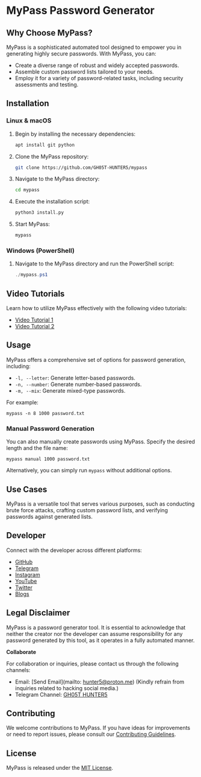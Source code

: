 # MyPass Password Generator

## Why Choose MyPass?

MyPass is a sophisticated automated tool designed to empower you in generating highly secure passwords. With MyPass, you can:

- Create a diverse range of robust and widely accepted passwords.
- Assemble custom password lists tailored to your needs.
- Employ it for a variety of password-related tasks, including security assessments and testing.

## Installation

### Linux & macOS

1. Begin by installing the necessary dependencies:

   ```bash
   apt install git python
   ```

3. Clone the MyPass repository:

   ```bash
   git clone https://github.com/GH05T-HUNTER5/mypass
   ```

5. Navigate to the MyPass directory:

   ```bash
   cd mypass
   ```

7. Execute the installation script:

   ```bash
   python3 install.py
   ```

9. Start MyPass:

   ```bash
   mypass
   ```

### Windows (PowerShell)

1. Navigate to the MyPass directory and run the PowerShell script:

   ```ps1
   ./mypass.ps1
   ```

## Video Tutorials

Learn how to utilize MyPass effectively with the following video tutorials:

- [Video Tutorial 1](https://telegram.me/GH05T_HUNTER5/435)
- [Video Tutorial 2](https://t.me/linuxcybersecurity/10784)

## Usage

MyPass offers a comprehensive set of options for password generation, including:

- `-l, --letter`: Generate letter-based passwords.
- `-n, --number`: Generate number-based passwords.
- `-m, --mix`: Generate mixed-type passwords.

For example:

`mypass -n 8 1000 password.txt`

### Manual Password Generation

You can also manually create passwords using MyPass. Specify the desired length and the file name:

`mypass manual 1000 password.txt`

Alternatively, you can simply run `mypass` without additional options.

## Use Cases

MyPass is a versatile tool that serves various purposes, such as conducting brute force attacks, crafting custom password lists, and verifying passwords against generated lists.

## Developer

Connect with the developer across different platforms:

- [GitHub](https://github.com/GH05T-HUNTER5)
- [Telegram](https://t.me/GH05T_HUNTER5)
- [Instagram](https://www.instagram.com/gh05t_hunter5/)
- [YouTube](https://youtube.com/channel/UCLoaCSIy4qzx7X2HCjbD8LA)
- [Twitter](https://mobile.twitter.com/gh05_thunter5)
- [Blogs](https://gh05thunter5.blogspot.com/2022/07/blog-post.html?m=1)

## Legal Disclaimer

MyPass is a password generator tool. It is essential to acknowledge that neither the creator nor the developer can assume responsibility for any password generated by this tool, as it operates in a fully automated manner.

**Collaborate**

For collaboration or inquiries, please contact us through the following channels:

- Email: [Send Email](mailto: hunter5@proton.me) (Kindly refrain from inquiries related to hacking social media.)
- Telegram Channel: [GH05T HUNTER5](https://t.me/GH05T_HUNTER5)

## Contributing

We welcome contributions to MyPass. If you have ideas for improvements or need to report issues, please consult our [Contributing Guidelines](CONTRIBUTING.md).

## License

MyPass is released under the [MIT License](LICENSE).

